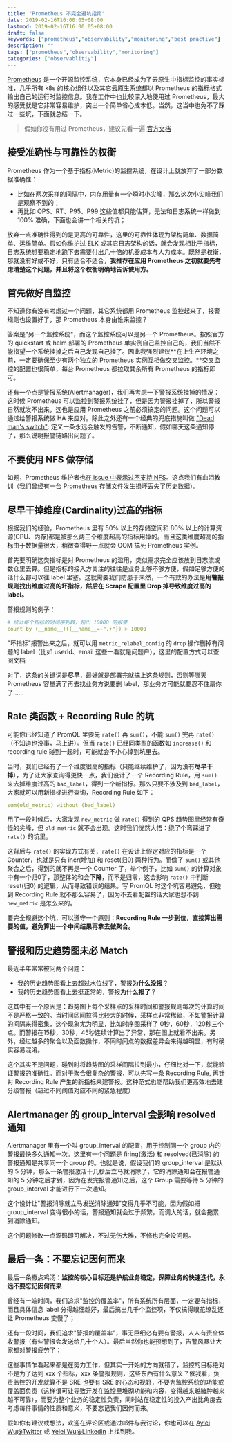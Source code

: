 ```yaml
---
title: "Prometheus 不完全避坑指南"
date: 2019-02-16T16:00:05+08:00
lastmod: 2019-02-16T16:00:05+08:00
draft: false
keywords: ["prometheus","observability","monitoring","best practive"]
description: ""
tags: ["prometheus","observability","monitoring"]
categories: ["observablitiy"]
---
```


[Prometheus](https://github.com/prometheus/prometheus) 是一个开源监控系统，它本身已经成为了云原生中指标监控的事实标准，几乎所有 k8s 的核心组件以及其它云原生系统都以 Prometheus 的指标格式输出自己的运行时监控信息。我在工作中也比较深入地使用过 Prometheus，最大的感受就是它非常容易维护，突出一个简单省心成本低。当然，这当中也免不了踩过一些坑，下面就总结一下。

> 假如你没有用过 Prometheus，建议先看一遍 [官方文档](https://prometheus.io/docs/introduction/overview/)

## 接受准确性与可靠性的权衡

Prometheus 作为一个基于指标(Metric)的监控系统，在设计上就放弃了一部分数据准确性：

- 比如在两次采样的间隔中，内存用量有一个瞬时小尖峰，那么这次小尖峰我们是观察不到的；
- 再比如 QPS、RT、P95、P99 这些值都只能估算，无法和日志系统一样做到 100% 准确，下面也会讲一个相关的坑；

放弃一点准确性得到的是更高的可靠性，这里的可靠性体现为架构简单、数据简单、运维简单。假如你维护过 ELK 或其它日志架构的话，就会发现相比于指标，日志系统想要稳定地跑下去需要付出几十倍的机器成本与人力成本。既然是权衡，那就没有好或不好，只有适合不适合，**我推荐在应用 Prometheus 之初就要先考虑清楚这个问题，并且将这个权衡明确地告诉使用方。**

## 首先做好自监控

不知道你有没有考虑过一个问题，其它系统都用 Prometheus 监控起来了，报警规则也设置好了，那 Prometheus 本身由谁来监控？

答案是"另一个监控系统"，而这个监控系统可以是另一个 Prometheus。按照官方的 quickstart 或 helm 部署的 Prometheus 单实例自己监控自己的，我们当然不能指望一个系统挂掉之后自己发现自己挂了。因此我强烈建议**在上生产环境之前，一定要确保至少有两个独立的 Prometheus 实例互相做交叉监控。**交叉监控的配置也很简单，每台 Prometheus 都拉取其余所有 Prometheus 的指标即可。

还有一个点是警报系统(Alertmanager)，我们再考虑一下警报系统挂掉的情况：这时候 Prometheus 可以监控到警报系统挂了，但是因为警报挂掉了，所以警报自然就发不出来，这也是应用 Prometheus 之前必须搞定的问题。这个问题可以通过给警报系统做 HA 来应对。除此之外还有一个经典的兜底措施叫做 ["Dead man's switch"](https://en.wikipedia.org/wiki/Dead_man%27s_switch): 定义一条永远会触发的告警，不断通知，假如哪天这条通知停了，那么说明报警链路出问题了。

## 不要使用 NFS 做存储

如题，Prometheus 维护者也[在 issue 中表示过不支持 NFS](https://github.com/prometheus/prometheus/issues/3534)。这点我们有血泪教训（我们曾经有一台 Prometheus 存储文件发生损坏丢失了历史数据）。

## 尽早干掉维度(Cardinality)过高的指标

根据我们的经验，Prometheus 里有 50% 以上的存储空间和 80% 以上的计算资源(CPU、内存)都是被那么两三个维度超高的指标用掉的。而且这类维度超高的指标由于数据量很大，稍微查得野一点就会 OOM 搞死 Prometheus 实例。

首先要明确这类指标是对 Prometheus 的滥用，类似需求完全应该放到日志流或数仓里去算。但是指标的接入方关注的往往是业务上够不够方便，假如足够方便的话什么都可以往 label 里塞。这就需要我们防患于未然，一个有效的办法是**用警报规则找出维度过高的坏指标，然后在 Scrape 配置里 Drop 掉导致维度过高的 label。**

警报规则的例子：

```yaml
# 统计每个指标的时间序列数，超出 10000 的报警
count by (__name__)({__name__=~".+"}) > 10000
```

"坏指标"报警出来之后，就可以用 `metric_relabel_config` 的 `drop` 操作删掉有问题的 label（比如 userId、email 这些一看就是问题户），这里的配置方式可以查阅文档

对了，这条的关键词是**尽早**，最好就是部署完就搞上这条规则，否则等哪天 Prometheus 容量满了再去找业务方说要删 label，那业务方可能就要忍不住扇你了......

## Rate 类函数 + Recording Rule 的坑

可能你已经知道了 PromQL 里要先 `rate()` 再 `sum()`，不能 `sum()` 完再 `rate()`（不知道也没事，马上讲）。但当 `rate()` 已经同类型的函数如 `increase()` 和 recording rule 碰到一起时，可能就会不小心掉到坑里去。

当时，我们已经有了一个维度很高的指标（只能继续维护了，因为没有**尽早干掉**），为了让大家查询得更快一点，我们设计了一个 Recording Rule，用 `sum()` 来去掉维度过高的 `bad_label`，得到一个新指标。那么只要不涉及到 `bad_label`，大家就可以用新指标进行查询，Recording Rule 如下：

```yaml
sum(old_metric) without (bad_label)
```

用了一段时候后，大家发现 `new_metric` 做 `rate()` 得到的 QPS 趋势图里经常有奇怪的尖峰，但 `old_metric` 就不会出现。这时我们恍然大悟：绕了个弯踩进了 `rate()` 的坑里。

这背后与 `rate()` 的实现方式有关，`rate()` 在设计上假定对应的指标是一个 Counter，也就是只有 incr(增加) 和  reset(归0) 两种行为。而做了 `sum()` 或其他聚合之后，得到的就不再是一个 Counter 了，举个例子，比如 `sum()` 的计算对象中有一个归0了，那整体的和会**下降**，而不是归零，这会影响 `rate()` 中判断 reset(归0) 的逻辑，从而导致错误的结果。写 PromQL 时这个坑容易避免，但碰到 Recording Rule 就不那么容易了，因为不去看配置的话大家也想不到 `new_metric` 是怎么来的。

要完全规避这个坑，可以遵守一个原则：**Recording Rule 一步到位，直接算出需要的值，避免算出一个中间结果再拿去做聚合。**

## 警报和历史趋势图未必 Match

最近半年常常被问两个问题：

* 我的历史趋势图看上去超过水位线了，警报**为什么没报**？
* 我的历史趋势图看上去挺正常的，警报**为什么报了**？

这其中有一个原因是：趋势图上每个采样点的采样时间和警报规则每次的计算时间不是严格一致的。当时间区间拉得比较大的时候，采样点非常稀疏，不如警报计算的间隔来得密集，这个现象尤为明显，比如时序图采样了 0秒，60秒，120秒三个点。而警报在15秒，30秒，45秒连续计算出了异常，那在图上就看不出来。另外，经过越多的聚合以及函数操作，不同时间点的数据差异会来得越明显，有时确实容易混淆。

这个其实不是问题，碰到时将趋势图的采样间隔拉到最小，仔细比对一下，就能验证警报的准确性。而对于聚合很复杂的警报，可以先写一条 Recording Rule, 再针对 Recording Rule 产生的新指标来建警报。这种范式也能帮助我们更高效地去建分级警报（超过不同阈值对应不同的紧急程度）

## Alertmanager 的 group_interval 会影响 resolved 通知

Alertmanager 里有一个叫 group_interval 的配置，用于控制同一个 group 内的警报最快多久通知一次。这里有一个问题是 firing(激活) 和 resolved(已消除) 的警报通知是共享同一个 group 的。也就是说，假设我们的 group_interval 是默认的 5 分钟，那么一条警报激活十几秒后立马就消除了，它的消除通知会在报警通知的 5 分钟之后才到，因为在发完报警通知之后，这个 Group 需要等待 5 分钟的 group_interval 才能进行下一次通知。

这个设计让"警报消除就立马发送消除通知"变得几乎不可能，因为假如把 group_interval 变得很小的话，警报通知就会过于频繁，而调大的话，就会拖累到消除通知。

这个问题修改一点源码即可解决，不过无伤大雅，不修也完全没问题。

## 最后一条：不要忘记因何而来

最后一条撒点鸡汤：**监控的核心目标还是护航业务稳定，保障业务的快速迭代，永远不要忘记因何而来**

曾经有一端时间，我们追求"监控的覆盖率"，所有系统所有层面，一定要有指标，而且具体信息 label 分得越细越好，最后搞出几千个监控项，不仅搞得眼花缭乱还让 Prometheus 变慢了；

还有一段时间，我们追求"警报的覆盖率"，事无巨细必有要有警报，人人有责全体收警报（有些警报会发送给几十个人）。最后当然你也能预想到了，告警风暴让大家都对警报疲劳了；

这些事情乍看起来都是在努力工作，但其实一开始的方向就错了，监控的目标绝对不是为了达到 xxx 个指标，xxx 条警报规则，这些东西有什么意义？依我看，负责监控的开发就算不是 SRE 也要有 SRE 的心态和视野，不要为监控系统的功能或覆盖面负责（这样很可让导致开发在监控里堆砌功能和内容，变得越来越臃肿越来越不可靠），而要为整个业务的稳定性负责，同时站在稳定性的投入产出比角度去考虑每件事情的性质和意义，不要忘记我们因何而来。

假如你有建议或想法，欢迎在评论区或通过邮件与我讨论，你也可以在 [Aylei Wu@Twitter](https://twitter.com/AyleiWu) 或 [Yelei Wu@Linkedin](https://www.linkedin.com/in/yelei-wu-0850a5141/) 上找到我。
